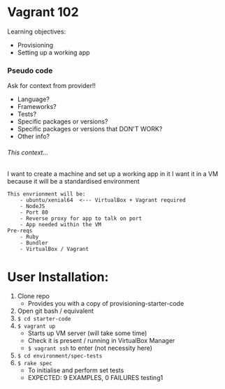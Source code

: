 # Vagrant 102

Learning objectives:
- Provisioning
- Setting up a working app

### Pseudo code

Ask for context from provider!!
- Language?
- Frameworks?
- Tests?
- Specific packages or versions?
- Specific packages or versions that DON'T WORK?
- Other info?

###### This context... ######
I want to create a machine and set up a working app in it
I want it in a VM because it will be a standardised environment



	This envrionment will be:
		- ubuntu/xenial64  <--- VirtualBox + Vagrant required
		- NodeJS
		- Port 80
		- Reverse proxy for app to talk on port
		- App needed within the VM
	Pre-reqs
		- Ruby
		- Bundler
		- VirtualBox / Vagrant


# User Installation:


1) Clone repo
	- Provides you with a copy of provisioning-starter-code
2) Open git bash / equivalent
3) `$ cd starter-code`
4) `$ vagrant up`
	- Starts up VM server (will take some time)
	- Check it is present / running in VirtualBox Manager
	- `$ vagrant ssh` to enter (not necessity here)
5) `$ cd environment/spec-tests`
6) `$ rake spec`
	- To initialise and perform set tests
	- EXPECTED: 9 EXAMPLES, 0 FAILURES
testing1
